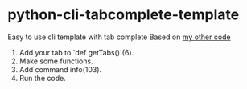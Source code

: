 # python-cli-tabcomplete-template
Easy to use cli template with tab complete
Based on [my other code](https://github.com/magnusa2007/client-Pterodactyl-commandline-interface/)

1. Add your tab to ´def getTabs()´(6).
2. Make some functions.
3. Add command info(103).
4. Run the code.
